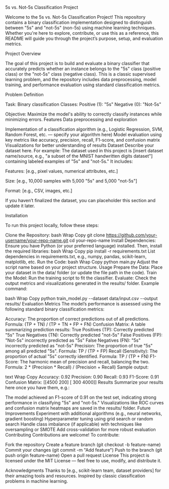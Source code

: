 5s vs. Not-5s Classification Project


Welcome to the 5s vs. Not-5s Classification Project! This repository contains a binary classification implementation designed to distinguish between "5s" and "not-5s" (non-5s) using machine learning techniques. Whether you're here to explore, contribute, or use this as a reference, this README will guide you through the project’s purpose, setup, and evaluation metrics.

Project Overview

The goal of this project is to build and evaluate a binary classifier that accurately predicts whether an instance belongs to the "5s" class (positive class) or the "not-5s" class (negative class). This is a classic supervised learning problem, and the repository includes data preprocessing, model training, and performance evaluation using standard classification metrics.

Problem Definition

Task: Binary classification
Classes:
Positive (1): "5s"
Negative (0): "Not-5s"

Objective: Maximize the model's ability to correctly classify instances while minimizing errors.
Features
Data preprocessing and exploration

Implementation of a classification algorithm (e.g., Logistic Regression, SVM, Random Forest, etc. — specify your algorithm here)
Model evaluation using key metrics like accuracy, precision, recall, F1-score, and confusion matrix
Visualizations for better understanding of results
Dataset
Describe your dataset here. For example:
The dataset used in this project is [insert dataset name/source, e.g., "a subset of the MNIST handwritten digits dataset"] containing labeled examples of "5s" and "not-5s." It includes:

Features: [e.g., pixel values, numerical attributes, etc.]

Size: [e.g., 10,000 samples with 5,000 "5s" and 5,000 "not-5s"]

Format: [e.g., CSV, images, etc.]

If you haven’t finalized the dataset, you can placeholder this section and update it later.

Installation

To run this project locally, follow these steps:

Clone the Repository:
bash
Wrap
Copy
git clone https://github.com/your-username/your-repo-name.git
cd your-repo-name
Install Dependencies: Ensure you have Python (or your preferred language) installed. Then, install the required libraries:
bash
Wrap
Copy
pip install -r requirements.txt
List dependencies in requirements.txt, e.g., numpy, pandas, scikit-learn, matplotlib, etc.
Run the Code:
bash
Wrap
Copy
python main.py
Adjust the script name based on your project structure.
Usage
Prepare the Data: Place your dataset in the data/ folder (or update the file path in the code).
Train the Model: Run the training script to fit the classifier.
Evaluate: Check the output metrics and visualizations generated in the results/ folder.
Example command:

bash
Wrap
Copy
python train_model.py --dataset data/input.csv --output results/
Evaluation Metrics
The model’s performance is assessed using the following standard binary classification metrics:

Accuracy: The proportion of correct predictions out of all predictions.
Formula: (TP + TN) / (TP + TN + FP + FN)
Confusion Matrix: A table summarizing prediction results:
True Positives (TP): Correctly predicted "5s"
True Negatives (TN): Correctly predicted "not-5s"
False Positives (FP): "Not-5s" incorrectly predicted as "5s"
False Negatives (FN): "5s" incorrectly predicted as "not-5s"
Precision: The proportion of true "5s" among all predicted "5s".
Formula: TP / (TP + FP)
Recall (Sensitivity): The proportion of actual "5s" correctly identified.
Formula: TP / (TP + FN)
F1-Score: The harmonic mean of precision and recall, balancing the two.
Formula: 2 * (Precision * Recall) / (Precision + Recall)
Sample output:

text
Wrap
Copy
Accuracy: 0.92
Precision: 0.90
Recall: 0.93
F1-Score: 0.91
Confusion Matrix:
[[4500  200]
 [ 300 4000]]
Results
Summarize your results here once you have them, e.g.:

The model achieved an F1-score of 0.91 on the test set, indicating strong performance in classifying "5s" and "not-5s."
Visualizations like ROC curves and confusion matrix heatmaps are saved in the results/ folder.
Future Improvements
Experiment with additional algorithms (e.g., neural networks, gradient boosting)
Hyperparameter tuning using grid search or random search
Handle class imbalance (if applicable) with techniques like oversampling or SMOTE
Add cross-validation for more robust evaluation
Contributing
Contributions are welcome! To contribute:

Fork the repository
Create a feature branch (git checkout -b feature-name)
Commit your changes (git commit -m "Add feature")
Push to the branch (git push origin feature-name)
Open a pull request
License
This project is licensed under the MIT License — feel free to use, modify, and distribute it.

Acknowledgments
Thanks to [e.g., scikit-learn team, dataset providers] for their amazing tools and resources.
Inspired by classic classification problems in machine learning.
